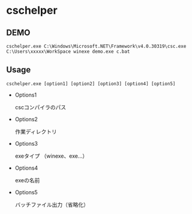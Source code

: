# cschelper

DEMO
--
```
cschelper.exe C:\Windows\Microsoft.NET\Framework\v4.0.30319\csc.exe C:\Users\xxxxx\WorkSpace winexe demo.exe c.bat
```

Usage
--

```
cschelper.exe [option1] [option2] [option3] [option4] [option5]
```

- Options1
  
  cscコンパイラのパス

- Options2

  作業ディレクトリ

- Options3
  
  exeタイプ （winexe、exe...）

- Options4

  exeの名前

- Options5
  
  バッチファイル出力（省略化）
